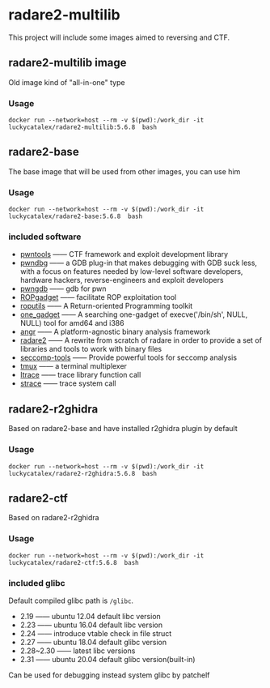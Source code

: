 radare2-multilib
=========
This project will include some images aimed to reversing and CTF.

## radare2-multilib image
Old image kind of "all-in-one" type

### Usage
```
docker run --network=host --rm -v $(pwd):/work_dir -it luckycatalex/radare2-multilib:5.6.8  bash
```

## radare2-base
The base image that will be used from other images, you can use him

### Usage
```
docker run --network=host --rm -v $(pwd):/work_dir -it luckycatalex/radare2-base:5.6.8  bash
```

### included software

- [pwntools](https://github.com/Gallopsled/pwntools)  —— CTF framework and exploit development library
- [pwndbg](https://github.com/pwndbg/pwndbg)  —— a GDB plug-in that makes debugging with GDB suck less, with a focus on features needed by low-level software developers, hardware hackers, reverse-engineers and exploit developers
- [pwngdb](https://github.com/scwuaptx/Pwngdb) —— gdb for pwn
- [ROPgadget](https://github.com/JonathanSalwan/ROPgadget)  —— facilitate ROP exploitation tool
- [roputils](https://github.com/inaz2/roputils) 	—— A Return-oriented Programming toolkit
- [one_gadget](https://github.com/david942j/one_gadget) —— A searching one-gadget of execve('/bin/sh', NULL, NULL) tool for amd64 and i386
- [angr](https://github.com/angr/angr)   ——  A platform-agnostic binary analysis framework
- [radare2](https://github.com/radare/radare2) ——  A rewrite from scratch of radare in order to provide a set of libraries and tools to work with binary files
- [seccomp-tools](https://github.com/david942j/seccomp-tools) —— Provide powerful tools for seccomp analysis
- [tmux](https://tmux.github.io/) 	—— a terminal multiplexer
- [ltrace](https://linux.die.net/man/1/ltrace)      —— trace library function call
- [strace](https://linux.die.net/man/1/strace)     —— trace system call

## radare2-r2ghidra

Based on radare2-base and have installed r2ghidra plugin by default

### Usage
```
docker run --network=host --rm -v $(pwd):/work_dir -it luckycatalex/radare2-r2ghidra:5.6.8  bash
```

## radare2-ctf

Based on radare2-r2ghidra

### Usage
```
docker run --network=host --rm -v $(pwd):/work_dir -it luckycatalex/radare2-ctf:5.6.8  bash
```

### included glibc

Default compiled glibc path is `/glibc`.

- 2.19  —— ubuntu 12.04 default libc version
- 2.23  —— ubuntu 16.04 default libc version
- 2.24  —— introduce vtable check in file struct
- 2.27  —— ubuntu 18.04 default glibc version
- 2.28~2.30  —— latest libc versions
- 2.31  —— ubuntu 20.04 default glibc version(built-in)

Can be used for debugging instead system glibc by patchelf